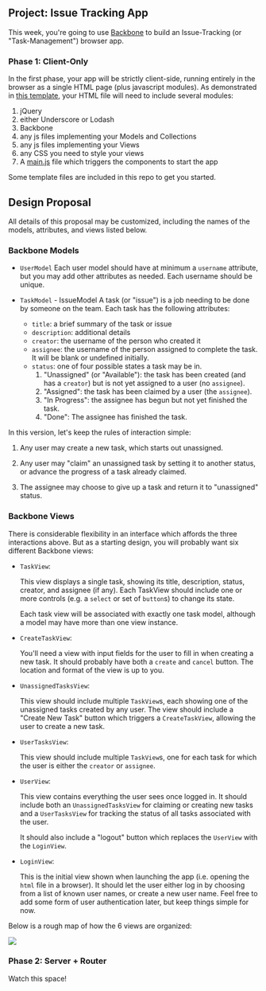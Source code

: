 ## Project: Issue Tracking App

This week, you're going to use [Backbone](http://backbonejs.org/) to build an Issue-Tracking (or "Task-Management") browser app.

### Phase 1: Client-Only

In the first phase, your app will be strictly client-side, running entirely in the browser as a single HTML page (plus javascript modules).  As demonstrated in [this template](main.html), your HTML file will need to include several modules:

1. jQuery
2. either Underscore or Lodash
3. Backbone
4. any js files implementing your Models and Collections
5. any js files implementing your Views
6. any CSS you need to style your views
7. A [main.js](main.js) file which triggers the components to start the app

Some template files are included in this repo to get you started.


## Design Proposal

All details of this proposal may be customized, including the names of the models, attributes, and views listed below.

### Backbone Models

* `UserModel`
Each user model should have at minimum a `username` attribute, but you may add other attributes as needed.
Each username should be unique.

* `TaskModel` - IssueModel
A task (or "issue") is a job needing to be done by someone on the team.
Each task has the following attributes:
	* `title`: a brief summary of the task or issue
	* `description`: additional details
	* `creator`: the username of the person who created it
	* `assignee`: the username of the person assigned to complete the task.  It will be blank or undefined initially.
	* `status`: one of four possible states a task may be in.
		1. "Unassigned" (or "Available"): the task has been created (and has a `creator`) but is not yet assigned to a user (no `assignee`).
		2. "Assigned": the task has been claimed by a user (the `assignee`).
		3. "In Progress": the assignee has begun but not yet finished the task.
		4. "Done": The assignee has finished the task.

In this version, let's keep the rules of interaction simple:

1. Any user may create a new task, which starts out unassigned.

2. Any user may "claim" an unassigned task by setting it to another status, or advance the progress of a task already claimed.

3. The assignee may choose to give up a task and return it to "unassigned" status.


### Backbone Views

There is considerable flexibility in an interface which affords the three interactions above.  But as a starting design, you will probably want six different Backbone views:

* `TaskView`:
	
	This view displays a single task, showing its title, description, status, creator, and assignee (if any).  Each TaskView should include one or more controls (e.g. a `select` or set of `button`s) to change its state.
	
	Each task view will be associated with exactly one task model, although a model may have more than one view instance.

* `CreateTaskView`:
	
	You'll need a view with input fields for the user to fill in when creating a new task.  It should probably have both a `create` and `cancel` button.  The location and format of the view is up to you.

* `UnassignedTasksView`:

	This view should include multiple `TaskView`s, each showing one of the unassigned tasks created by any user.  The view should include a "Create New Task" button which triggers a `CreateTaskView`, allowing the user to create a new task.

* `UserTasksView`:
	
	This view should include multiple `TaskView`s, one for each task for which the user is either the `creator` or `assignee`.

* `UserView`:

	This view contains everything the user sees once logged in.  It should include both an `UnassignedTasksView` for claiming or creating new tasks and a `UserTasksView` for tracking the status of all tasks associated with the user.

	It should also include a "logout" button which replaces the `UserView` with the `LoginView`.

* `LoginView`:

	This is the initial view shown when launching the app (i.e. opening the `html` file in a browser).  It should let the user either log in by choosing from a list of known user names, or create a new user name.  Feel free to add some form of user authentication later, but keep things simple for now.

Below is a rough map of how the 6 views are organized:

![](http://portlandcodeschool.github.io/jse-fall15-9/BackboneViewMap.svg)

### Phase 2: Server + Router

Watch this space!


